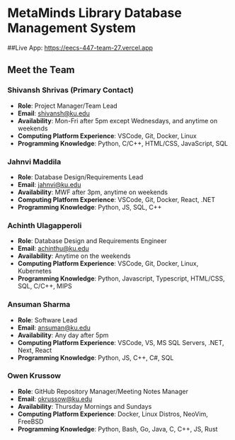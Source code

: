 # MetaMinds Library Database Management System
##Live App: https://eecs-447-team-27.vercel.app

## Meet the Team
### Shivansh Shrivas (Primary Contact)
- **Role**: Project Manager/Team Lead 
- **Email**: shivansh@ku.edu
- **Availability**: Mon-Fri after 5pm except Wednesdays, and anytime on weekends
- **Computing Platform Experience**: VSCode, Git, Docker, Linux
- **Programming Knowledge**: Python, C/C++, HTML/CSS, JavaScript, SQL

### Jahnvi Maddila
- **Role**: Database Design/Requirements Lead
- **Email**: jahnvi@ku.edu
- **Availability**: MWF after 3pm, anytime on weekends
- **Computing Platform Experience**: VSCode, Git, Docker, React, .NET
- **Programming Knowledge**: Python, JS, SQL, C++

### Achinth Ulagapperoli
- **Role**: Database Design and Requirements Engineer
- **Email**: achinthu@ku.edu
- **Availability**: Anytime on the weekends
- **Computing Platform Experience**: VSCode, Git, Docker, Linux, Kubernetes
- **Programming Knowledge**: Python, Javascript, Typescript, HTML/CSS, SQL, C/C++, MIPS

### Ansuman Sharma
- **Role**: Software Lead
- **Email**: ansuman@ku.edu
- **Availability**: Any day after 5pm
- **Computing Platform Experience**: VSCode, VS, MS SQL Servers, .NET, Next, React
- **Programming Knowledge**: Python, JS, C++, C#, SQL

### Owen Krussow
- **Role**: GitHub Repository Manager/Meeting Notes Manager
- **Email**: okrussow@ku.edu
- **Availability**: Thursday Mornings and Sundays
- **Computing Platform Experience**: Docker, Linux Distros, NeoVim, FreeBSD
- **Programming Knowledge**: Python, Bash, Go, Java, C, C++, JS, Rust
